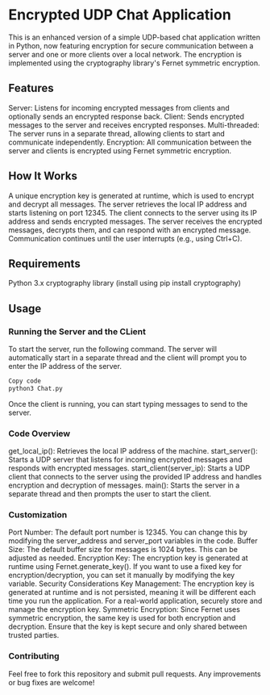 # Encrypted UDP Chat Application
This is an enhanced version of a simple UDP-based chat application written in Python, now featuring encryption for secure communication between a server and one or more clients over a local network. The encryption is implemented using the cryptography library's Fernet symmetric encryption.

## Features
Server: Listens for incoming encrypted messages from clients and optionally sends an encrypted response back.
Client: Sends encrypted messages to the server and receives encrypted responses.
Multi-threaded: The server runs in a separate thread, allowing clients to start and communicate independently.
Encryption: All communication between the server and clients is encrypted using Fernet symmetric encryption.

## How It Works
A unique encryption key is generated at runtime, which is used to encrypt and decrypt all messages.
The server retrieves the local IP address and starts listening on port 12345.
The client connects to the server using its IP address and sends encrypted messages.
The server receives the encrypted messages, decrypts them, and can respond with an encrypted message.
Communication continues until the user interrupts (e.g., using Ctrl+C).

## Requirements
Python 3.x
cryptography library (install using pip install cryptography)

## Usage

### Running the Server and the CLient
To start the server, run the following command. The server will automatically start in a separate thread and the client will prompt you to enter the IP address of the server.

``` bash
Copy code
python3 Chat.py
```
Once the client is running, you can start typing messages to send to the server.

### Code Overview
get_local_ip(): Retrieves the local IP address of the machine.
start_server(): Starts a UDP server that listens for incoming encrypted messages and responds with encrypted messages.
start_client(server_ip): Starts a UDP client that connects to the server using the provided IP address and handles encryption and decryption of messages.
main(): Starts the server in a separate thread and then prompts the user to start the client.

### Customization
Port Number: The default port number is 12345. You can change this by modifying the server_address and server_port variables in the code.
Buffer Size: The default buffer size for messages is 1024 bytes. This can be adjusted as needed.
Encryption Key: The encryption key is generated at runtime using Fernet.generate_key(). If you want to use a fixed key for encryption/decryption, you can set it manually by modifying the key variable.
Security Considerations
Key Management: The encryption key is generated at runtime and is not persisted, meaning it will be different each time you run the application. For a real-world application, securely store and manage the encryption key.
Symmetric Encryption: Since Fernet uses symmetric encryption, the same key is used for both encryption and decryption. Ensure that the key is kept secure and only shared between trusted parties.

### Contributing
Feel free to fork this repository and submit pull requests. Any improvements or bug fixes are welcome!
